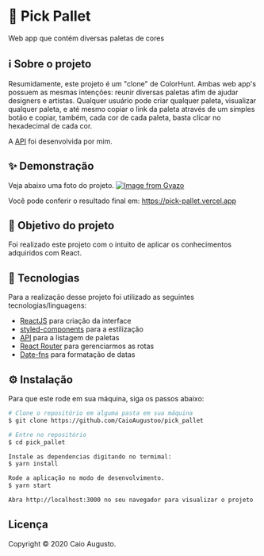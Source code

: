 # 🎨 Pick Pallet
Web app que contém diversas paletas de cores

## ℹ️ Sobre o projeto 
Resumidamente, este projeto é um "clone" de ColorHunt. Ambas web app's possuem as mesmas intenções: reunir diversas paletas afim de ajudar designers e artistas.
Qualquer usuário pode criar qualquer paleta, visualizar qualquer paleta, e até mesmo copiar o link da paleta através de um simples botão e copiar, também,
cada cor de cada paleta, basta clicar no hexadecimal de cada cor. 

A [API](https://github.com/CaioAugustoo/pickpallet_api) foi desenvolvida por mim.

## ✨ Demonstração
Veja abaixo uma foto do projeto.
[![Image from Gyazo](https://i.gyazo.com/1dacde168921ef5d5484405f125cf9c0.png)](https://gyazo.com/1dacde168921ef5d5484405f125cf9c0)

Você pode conferir o resultado final em: https://pick-pallet.vercel.app

## 🎯 Objetivo do projeto
Foi realizado este projeto com o intuito de aplicar os conhecimentos adquiridos com React.

## 📝 Tecnologias 
Para a realização desse projeto foi utilizado as seguintes tecnologias/linguagens: 
- [ReactJS](https://pt-br.reactjs.org) para criação da interface
- [styled-components](https://styled-components.com) para a estilização
- [API](https://github.com/CaioAugustoo/pickpallet_api) para a listagem de paletas
- [React Router](https://reactrouter.com/web/guides/quick-start) para gerenciarmos as rotas
- [Date-fns](https://date-fns.org/) para formatação de datas

## ⚙️ Instalação
Para que este rode em sua máquina, siga os passos abaixo:

```bash
# Clone o repositório em alguma pasta em sua máquina
$ git clone https://github.com/CaioAugustoo/pick_pallet

# Entre no repositório
$ cd pick_pallet

Instale as dependencias digitando no termimal:
$ yarn install

Rode a aplicação no modo de desenvolvimento.
$ yarn start

Abra http://localhost:3000 no seu navegador para visualizar o projeto
```


## Licença
Copyright © 2020 Caio Augusto.
